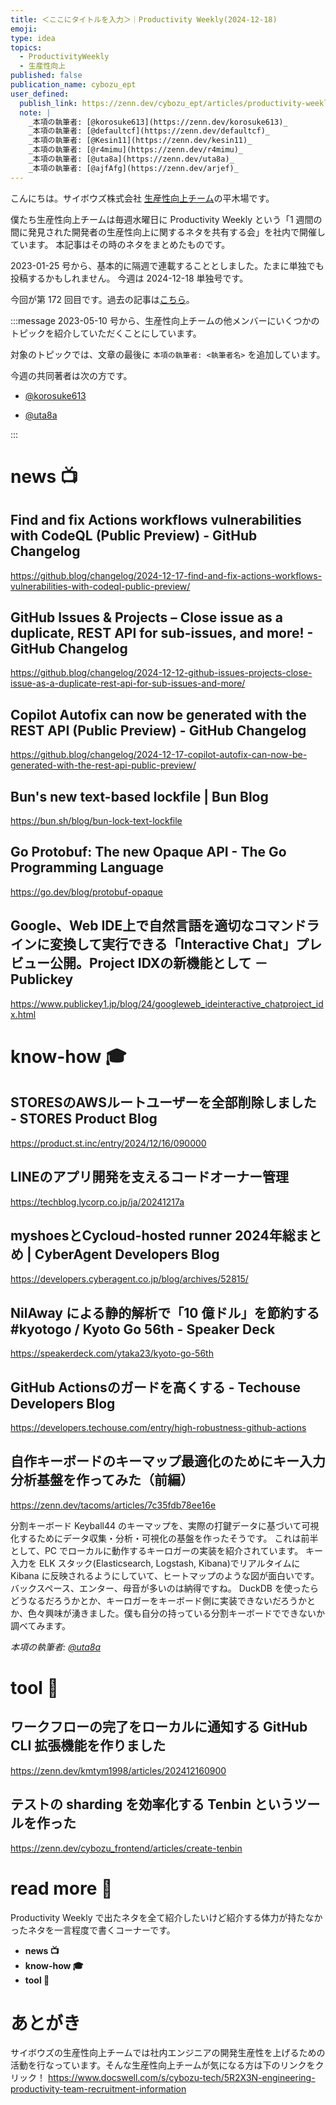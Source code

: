 ```yaml
---
title: ＜ここにタイトルを入力＞｜Productivity Weekly(2024-12-18)
emoji:
type: idea
topics:
  - ProductivityWeekly
  - 生産性向上
published: false
publication_name: cybozu_ept
user_defined:
  publish_link: https://zenn.dev/cybozu_ept/articles/productivity-weekly-20241218
  note: |
    _本項の執筆者: [@korosuke613](https://zenn.dev/korosuke613)_
    _本項の執筆者: [@defaultcf](https://zenn.dev/defaultcf)_
    _本項の執筆者: [@Kesin11](https://zenn.dev/kesin11)_
    _本項の執筆者: [@r4mimu](https://zenn.dev/r4mimu)_
    _本項の執筆者: [@uta8a](https://zenn.dev/uta8a)_
    _本項の執筆者: [@ajfAfg](https://zenn.dev/arjef)_
---
```


こんにちは。サイボウズ株式会社 [生産性向上チーム](https://www.docswell.com/s/cybozu-tech/5R2X3N-engineering-productivity-team-recruitment-information)の平木場です。

僕たち生産性向上チームは毎週水曜日に Productivity Weekly という「1 週間の間に発見された開発者の生産性向上に関するネタを共有する会」を社内で開催しています。
本記事はその時のネタをまとめたものです。


2023-01-25 号から、基本的に隔週で連載することとしました。たまに単独でも投稿するかもしれません。
今週は 2024-12-18 単独号です。

今回が第 172 回目です。過去の記事は[こちら](https://zenn.dev/topics/productivityweekly?order=latest)。

:::message
2023-05-10 号から、生産性向上チームの他メンバーにいくつかのトピックを紹介していただくことにしています。

対象のトピックでは、文章の最後に `本項の執筆者: <執筆者名>` を追加しています。

今週の共同著者は次の方です。
- [@korosuke613](https://zenn.dev/korosuke613)
<!-- - [@defaultcf](https://zenn.dev/defaultcf) -->
<!-- - [@Kesin11](https://zenn.dev/kesin11) -->
<!-- - [@r4mimu](https://zenn.dev/r4mimu) -->
- [@uta8a](https://zenn.dev/uta8a)
<!-- - [@ajfAfg](https://zenn.dev/arjef) -->

:::

# news 📺

## Find and fix Actions workflows vulnerabilities with CodeQL (Public Preview) - GitHub Changelog
https://github.blog/changelog/2024-12-17-find-and-fix-actions-workflows-vulnerabilities-with-codeql-public-preview/

## GitHub Issues & Projects – Close issue as a duplicate, REST API for sub-issues, and more! - GitHub Changelog
https://github.blog/changelog/2024-12-12-github-issues-projects-close-issue-as-a-duplicate-rest-api-for-sub-issues-and-more/

## Copilot Autofix can now be generated with the REST API (Public Preview) - GitHub Changelog
https://github.blog/changelog/2024-12-17-copilot-autofix-can-now-be-generated-with-the-rest-api-public-preview/

## Bun's new text-based lockfile | Bun Blog
https://bun.sh/blog/bun-lock-text-lockfile

## Go Protobuf: The new Opaque API - The Go Programming Language
https://go.dev/blog/protobuf-opaque

## Google、Web IDE上で自然言語を適切なコマンドラインに変換して実行できる「Interactive Chat」プレビュー公開。Project IDXの新機能として － Publickey
https://www.publickey1.jp/blog/24/googleweb_ideinteractive_chatproject_idx.html

# know-how 🎓

## STORESのAWSルートユーザーを全部削除しました - STORES Product Blog 
https://product.st.inc/entry/2024/12/16/090000

## LINEのアプリ開発を支えるコードオーナー管理
https://techblog.lycorp.co.jp/ja/20241217a

## myshoesとCycloud-hosted runner 2024年総まとめ | CyberAgent Developers Blog
https://developers.cyberagent.co.jp/blog/archives/52815/

## NilAway による静的解析で「10 億ドル」を節約する #kyotogo / Kyoto Go 56th - Speaker Deck
https://speakerdeck.com/ytaka23/kyoto-go-56th

## GitHub Actionsのガードを高くする - Techouse Developers Blog
https://developers.techouse.com/entry/high-robustness-github-actions

## 自作キーボードのキーマップ最適化のためにキー入力分析基盤を作ってみた（前編）
https://zenn.dev/tacoms/articles/7c35fdb78ee16e

分割キーボード Keyball44 のキーマップを、実際の打鍵データに基づいて可視化するためにデータ収集・分析・可視化の基盤を作ったそうです。
これは前半として、PC でローカルに動作するキーロガーの実装を紹介されています。
キー入力を ELK スタック(Elasticsearch, Logstash, Kibana)でリアルタイムに Kibana に反映されるようにしていて、ヒートマップのような図が面白いです。バックスペース、エンター、母音が多いのは納得ですね。
DuckDB を使ったらどうなるだろうかとか、キーロガーをキーボード側に実装できないだろうかとか、色々興味が湧きました。僕も自分の持っている分割キーボードでできないか調べてみます。

_本項の執筆者: [@uta8a](https://zenn.dev/uta8a)_

# tool 🔨

## ワークフローの完了をローカルに通知する GitHub CLI 拡張機能を作りました
https://zenn.dev/kmtym1998/articles/202412160900

## テストの sharding を効率化する Tenbin というツールを作った
https://zenn.dev/cybozu_frontend/articles/create-tenbin

# read more 🍘
Productivity Weekly で出たネタを全て紹介したいけど紹介する体力が持たなかったネタを一言程度で書くコーナーです。

- **news 📺**
- **know-how 🎓**
- **tool 🔨**

# あとがき


サイボウズの生産性向上チームでは社内エンジニアの開発生産性を上げるための活動を行なっています。そんな生産性向上チームが気になる方は下のリンクをクリック！
https://www.docswell.com/s/cybozu-tech/5R2X3N-engineering-productivity-team-recruitment-information

<!-- :::message すみません、今週もおまけはお休みです...:::-->

<!-- ## omake 🃏: -->
<!-- 今週のおまけです。-->

